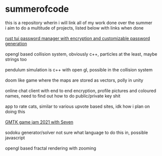 # summerofcode

this is a repository wherin i will link all of my work done over the summer<br>
i aim to do a multitude of projects, listed below with links when done<br>
<br>
[rust tui password manager with encryption and customizable password generation](https://github.com/crypticC0der/passman)<br><br>
opengl based collision system, obviously c++, particles at the least, maybe strings too<br><br>
pendulum simulation is c++ with open gl, possible in the collision system<br><br>
doom like game where the maps are stored as vectors, polly in unity<br><br>
online chat client with end to end encryption, profile pictures and coloured names, need to find out how to do public/private key shit<br><br>
app to rate cats, similar to various upvote based sites, idk how i plan on doing this<br><br>
[GMTK game jam 2021 with Seven](https://github.com/crypticC0der/OppositeAttraction)<br><br>
sodoku generator/solver not sure what language to do this in, possible javascript<br><br>
opengl based fractal rendering with zooming<br><br>
